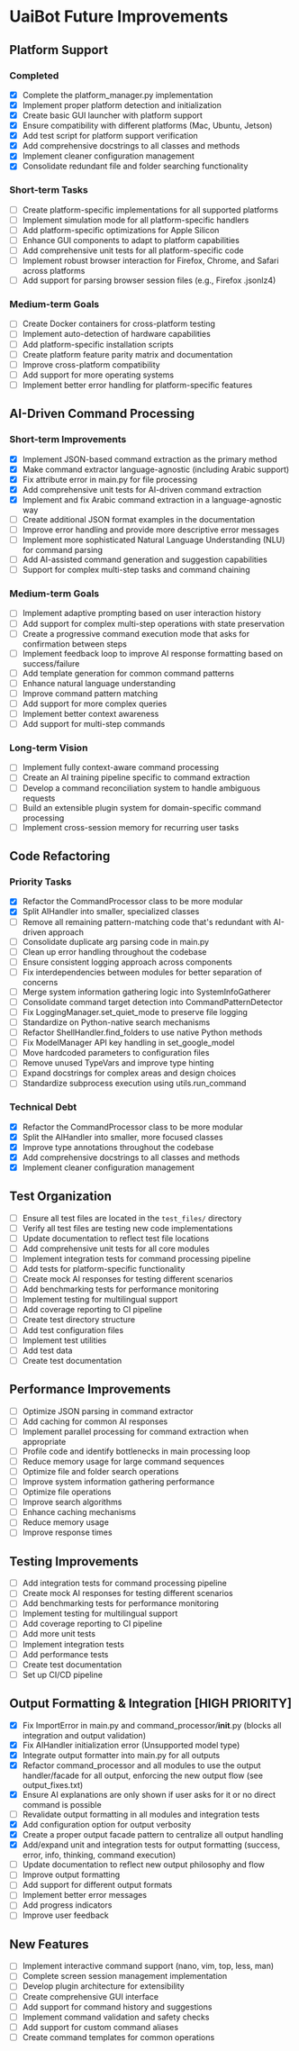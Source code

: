 # UaiBot Future Improvements

## Platform Support

### Completed
- [x] Complete the platform_manager.py implementation
- [x] Implement proper platform detection and initialization
- [x] Create basic GUI launcher with platform support
- [x] Ensure compatibility with different platforms (Mac, Ubuntu, Jetson)
- [x] Add test script for platform support verification
- [x] Add comprehensive docstrings to all classes and methods
- [x] Implement cleaner configuration management
- [x] Consolidate redundant file and folder searching functionality

### Short-term Tasks
- [ ] Create platform-specific implementations for all supported platforms
- [ ] Implement simulation mode for all platform-specific handlers
- [ ] Add platform-specific optimizations for Apple Silicon
- [ ] Enhance GUI components to adapt to platform capabilities
- [ ] Add comprehensive unit tests for all platform-specific code
- [ ] Implement robust browser interaction for Firefox, Chrome, and Safari across platforms
- [ ] Add support for parsing browser session files (e.g., Firefox .jsonlz4)

### Medium-term Goals
- [ ] Create Docker containers for cross-platform testing
- [ ] Implement auto-detection of hardware capabilities
- [ ] Add platform-specific installation scripts
- [ ] Create platform feature parity matrix and documentation
- [ ] Improve cross-platform compatibility
- [ ] Add support for more operating systems
- [ ] Implement better error handling for platform-specific features

## AI-Driven Command Processing

### Short-term Improvements
- [x] Implement JSON-based command extraction as the primary method
- [x] Make command extractor language-agnostic (including Arabic support)
- [x] Fix attribute error in main.py for file processing
- [x] Add comprehensive unit tests for AI-driven command extraction
- [x] Implement and fix Arabic command extraction in a language-agnostic way
- [ ] Create additional JSON format examples in the documentation
- [ ] Improve error handling and provide more descriptive error messages
- [ ] Implement more sophisticated Natural Language Understanding (NLU) for command parsing
- [ ] Add AI-assisted command generation and suggestion capabilities
- [ ] Support for complex multi-step tasks and command chaining

### Medium-term Goals
- [ ] Implement adaptive prompting based on user interaction history
- [ ] Add support for complex multi-step operations with state preservation
- [ ] Create a progressive command execution mode that asks for confirmation between steps
- [ ] Implement feedback loop to improve AI response formatting based on success/failure
- [ ] Add template generation for common command patterns
- [ ] Enhance natural language understanding
- [ ] Improve command pattern matching
- [ ] Add support for more complex queries
- [ ] Implement better context awareness
- [ ] Add support for multi-step commands

### Long-term Vision
- [ ] Implement fully context-aware command processing
- [ ] Create an AI training pipeline specific to command extraction
- [ ] Develop a command reconciliation system to handle ambiguous requests
- [ ] Build an extensible plugin system for domain-specific command processing
- [ ] Implement cross-session memory for recurring user tasks

## Code Refactoring

### Priority Tasks
- [x] Refactor the CommandProcessor class to be more modular
- [x] Split AIHandler into smaller, specialized classes
- [ ] Remove all remaining pattern-matching code that's redundant with AI-driven approach
- [ ] Consolidate duplicate arg parsing code in main.py
- [ ] Clean up error handling throughout the codebase
- [ ] Ensure consistent logging approach across components
- [ ] Fix interdependencies between modules for better separation of concerns
- [ ] Merge system information gathering logic into SystemInfoGatherer
- [ ] Consolidate command target detection into CommandPatternDetector
- [ ] Fix LoggingManager.set_quiet_mode to preserve file logging
- [ ] Standardize on Python-native search mechanisms
- [ ] Refactor ShellHandler.find_folders to use native Python methods
- [ ] Fix ModelManager API key handling in set_google_model
- [ ] Move hardcoded parameters to configuration files
- [ ] Remove unused TypeVars and improve type hinting
- [ ] Expand docstrings for complex areas and design choices
- [ ] Standardize subprocess execution using utils.run_command

### Technical Debt
- [x] Refactor the CommandProcessor class to be more modular
- [x] Split the AIHandler into smaller, more focused classes
- [x] Improve type annotations throughout the codebase
- [x] Add comprehensive docstrings to all classes and methods
- [x] Implement cleaner configuration management

## Test Organization
- [ ] Ensure all test files are located in the `test_files/` directory
- [ ] Verify all test files are testing new code implementations
- [ ] Update documentation to reflect test file locations
- [ ] Add comprehensive unit tests for all core modules
- [ ] Implement integration tests for command processing pipeline
- [ ] Add tests for platform-specific functionality
- [ ] Create mock AI responses for testing different scenarios
- [ ] Add benchmarking tests for performance monitoring
- [ ] Implement testing for multilingual support
- [ ] Add coverage reporting to CI pipeline
- [ ] Create test directory structure
- [ ] Add test configuration files
- [ ] Implement test utilities
- [ ] Add test data
- [ ] Create test documentation

## Performance Improvements
- [ ] Optimize JSON parsing in command extractor
- [ ] Add caching for common AI responses
- [ ] Implement parallel processing for command extraction when appropriate 
- [ ] Profile code and identify bottlenecks in main processing loop
- [ ] Reduce memory usage for large command sequences
- [ ] Optimize file and folder search operations
- [ ] Improve system information gathering performance
- [ ] Optimize file operations
- [ ] Improve search algorithms
- [ ] Enhance caching mechanisms
- [ ] Reduce memory usage
- [ ] Improve response times

## Testing Improvements
- [ ] Add integration tests for command processing pipeline
- [ ] Create mock AI responses for testing different scenarios
- [ ] Add benchmarking tests for performance monitoring
- [ ] Implement testing for multilingual support
- [ ] Add coverage reporting to CI pipeline
- [ ] Add more unit tests
- [ ] Implement integration tests
- [ ] Add performance tests
- [ ] Create test documentation
- [ ] Set up CI/CD pipeline

## Output Formatting & Integration [HIGH PRIORITY]
- [x] Fix ImportError in main.py and command_processor/__init__.py (blocks all integration and output validation)
- [x] Fix AIHandler initialization error (Unsupported model type)
- [x] Integrate output formatter into main.py for all outputs
- [x] Refactor command_processor and all modules to use the output handler/facade for all output, enforcing the new output flow (see output_fixes.txt)
- [x] Ensure AI explanations are only shown if user asks for it or no direct command is possible
- [ ] Revalidate output formatting in all modules and integration tests
- [x] Add configuration option for output verbosity
- [x] Create a proper output facade pattern to centralize all output handling
- [x] Add/expand unit and integration tests for output formatting (success, error, info, thinking, command execution)
- [ ] Update documentation to reflect new output philosophy and flow
- [ ] Improve output formatting
- [ ] Add support for different output formats
- [ ] Implement better error messages
- [ ] Add progress indicators
- [ ] Improve user feedback

## New Features
- [ ] Implement interactive command support (nano, vim, top, less, man)
- [ ] Complete screen session management implementation
- [ ] Develop plugin architecture for extensibility
- [ ] Create comprehensive GUI interface
- [ ] Add support for command history and suggestions
- [ ] Implement command validation and safety checks
- [ ] Add support for custom command aliases
- [ ] Create command templates for common operations
